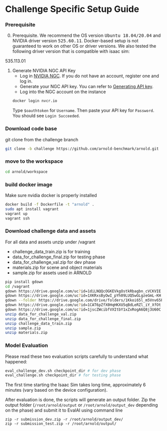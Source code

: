# Challenge Specific Setup Guide

### Prerequisite

0. Prerequisite. We recommend the OS version <tt>Ubuntu 18.04/20.04</tt> and NVIDIA driver version <tt>525.60.11</tt>. Docker-based setup is not guaranteed to work on other OS or driver versions.
We also tested the following driver version that is compatible with isaac sim:

535.113.01

1. Generate NVIDIA NGC API Key
   - Log in [NVIDIA NGC](https://catalog.ngc.nvidia.com/). If you do not have an account, register one and log in.
   - Generate your NGC API key. You can refer to [Generating API key](https://docs.nvidia.com/ngc/gpu-cloud/ngc-user-guide/index.html#generating-api-key).
   - Log into the NGC account on the instance
   ```bash
   docker login nvcr.io
   ```
   Type `$oauthtoken` for `Username`. Then paste your API key for `Password`. You should see `Login Succeeded`.

### Download code base
git clone from the challenge branch
```bash
git clone -b challenge https://github.com/arnold-benchmark/arnold.git
```

### move to the workspace 

```bash
cd arnold/workspace
```

### build docker image
Make sure nvidia docker is properly installed

```bash
docker build -f Dockerfile -t "arnold" .
sudo apt install vagrant
vagrant up
vagrant ssh

```

###     Download challenge data and assets
For all data and assets unzip under /vagrant
* challenge_data_train.zip is for training
* data_for_challenge_final.zip for testing phase
* data_for_challenge_val.zip for dev phase
* materials.zip for scene and object materials
* sample.zip for assets used in ARNOLD
```bash
pip install gdown
cd /vagrant
gdown https://drive.google.com/uc?id=1diLNQQcOGKEVkgOstkRbagbn_cVCKVIE
gdown https://drive.google.com/uc?id=1XKRxsByOwI_pYh09LUQ5wGLgzeGmL-KH
gdown --folder https://drive.google.com/drive/folders/1Kkoi65l_m5Vnv65P5qukWOas_t2J5tG0?usp=drive_link
gdown https://drive.google.com/uc?id=1CAT6pZfX0HqHKXU5qBdLeRZl_iY_XfOt
gdown https://drive.google.com/uc?id=1jscZWcibfVXItbY1xZxRogA6Q8j3U60C
unzip data_for_challenge_val.zip
unzip data_for_challenge_final.zip
unzip challenge_data_train.zip
unzip sample.zip
unzip materials.zip
```

###  Model Evaluation 

Please read these two evaluation scripts carefully to understand what happened:

```bash
eval_challenge_dev.sh checkpoint_dir # for dev phase
eval_challenge.sh checkpoint_dir # for testing phase
```

The first time starting the Isaac Sim takes long time, approximately 6 minutes (vary based on the device configuration).

After evaluation is done, the scripts will generate an output folder. Zip the output folder (`/root/arnold/output` or `/root/arnold/output_dev` depending on the phase) and submit it to EvalAI using command line

```
zip -r submission_dev.zip -r /root/arnold/output_dev/
zip -r submission_test.zip -r /root/arnold/output/
```
